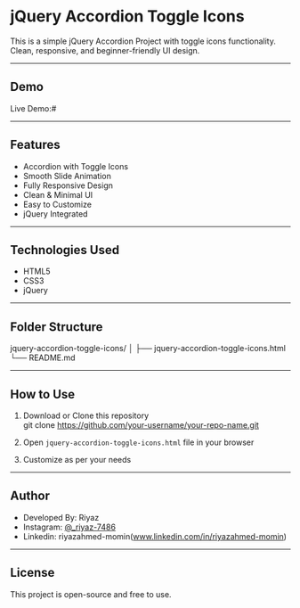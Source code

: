# jQuery Accordion Toggle Icons

This is a simple jQuery Accordion Project with toggle icons functionality.  
Clean, responsive, and beginner-friendly UI design.

---

## Demo

Live Demo:#

---

## Features

- Accordion with Toggle Icons  
- Smooth Slide Animation  
- Fully Responsive Design  
- Clean & Minimal UI  
- Easy to Customize  
- jQuery Integrated  

---

## Technologies Used

- HTML5  
- CSS3  
- jQuery  

---

## Folder Structure


jquery-accordion-toggle-icons/ │ ├── jquery-accordion-toggle-icons.html  └── README.md

---

## How to Use

1. Download or Clone this repository  
git clone https://github.com/your-username/your-repo-name.git


2. Open `jquery-accordion-toggle-icons.html` file in your browser  

3. Customize as per your needs  



---

## Author

- Developed By: Riyaz  
- Instagram: [@_riyaz-7486]([https://instagram.com/your_instagram](https://www.instagram.com/_riyaz_7486?igsh=cmVqZ3hjbGZrd3pp))  
- Linkedin: riyazahmed-momin(www.linkedin.com/in/riyazahmed-momin)  

---

## License

This project is open-source and free to use.
